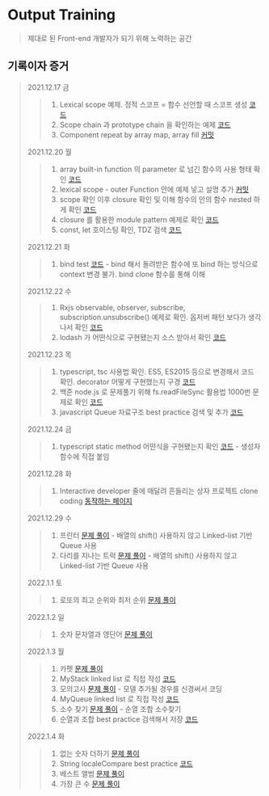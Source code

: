 # Output Training

> 제대로 된 Front-end 개발자가 되기 위해 노력하는 공간

## 기록이자 증거

> 2021.12.17 금
>
> > 1. Lexical scope 예제. 정적 스코프 = 함수 선언할 때 스코프 생성 [코드](https://github.com/PhilosopherProgrammer/OutputTraining/blob/main/misc/Playground/JS/LexicalScope.js)
> > 2. Scope chain 과 prototype chain 을 확인하는 예제 [코드](https://github.com/PhilosopherProgrammer/OutputTraining/blob/main/misc/Playground/JS/scopeChain_prototypeChainCheck.js)
> > 3. Component repeat by array map, array fill [커밋](https://github.com/PhilosopherProgrammer/OutputTraining/commit/4fcdd608cd801e97ec712ec12144ed3a0530a432)
>
> 2021.12.20 월
>
> > 1. array built-in function 의 parameter 로 넘긴 함수의 사용 형태 확인 [코드](https://github.com/PhilosopherProgrammer/OutputTraining/blob/main/misc/Playground/JS/anonymousFuncTest.js)
> > 2. lexical scope - outer Function 안에 예제 넣고 설명 추가 [커밋](https://github.com/PhilosopherProgrammer/OutputTraining/commit/d97806892df8ab75f424e6bc00fcd6c6fa81fc9b)
> > 3. scope 확인 이후 closure 확인 및 이해 함수의 안의 함수 nested 하게 확인 [코드](https://github.com/PhilosopherProgrammer/OutputTraining/blob/main/misc/Playground/JS/closure_test2.js)
> > 4. closure 를 활용한 module pattern 예제로 확인 [코드](https://github.com/PhilosopherProgrammer/OutputTraining/blob/main/misc/Playground/JS/moduleTest1.js)
> > 5. const, let 호이스팅 확인, TDZ 검색 [코드](https://github.com/PhilosopherProgrammer/OutputTraining/blob/main/misc/Playground/JS/hoisting_let_const.js)
>
> 2021.12.21 화
>
> > 1. bind test [코드](https://github.com/PhilosopherProgrammer/OutputTraining/blob/main/misc/Playground/ES5/bindTestES5.js) - bind 해서 돌려받은 함수에 또 bind 하는 방식으로 context 변경 불가. bind clone 함수를 통해 이해
>
> 2021.12.22 수
>
> > 1. Rxjs observable, observer, subscribe, subscription.unsubscribe() 예제로 확인. 옵저버 패턴 보다가 생각나서 확인 [코드](https://github.com/PhilosopherProgrammer/OutputTraining/blob/main/misc/Playground/Rxjs/rxjsTest.js)
> > 2. lodash 가 어떤식으로 구현됐는지 소스 받아서 확인 [코드](https://github.com/PhilosopherProgrammer/OutputTraining/blob/main/misc/Playground/Lodash/lodashTest.js)
>
> 2021.12.23 목
>
> > 1. typescript, tsc 사용법 확인. ES5, ES2015 등으로 변경해서 코드 확인. decorator 어떻게 구현했는지 구경 [코드](https://github.com/PhilosopherProgrammer/OutputTraining/tree/main/misc/Playground/typescript/decorator)
> > 2. 백준 node.js 로 문제풀기 위해 fs.readFileSync 활용법 1000번 문제로 확인 [코드](https://github.com/PhilosopherProgrammer/OutputTraining/blob/main/misc/ProblemSolving/Algorithm/BOJ/1000.js)
> > 3. javascript Queue 자료구조 best practice 검색 및 추가 [코드](https://github.com/PhilosopherProgrammer/OutputTraining/blob/main/misc/ProblemSolving/DataStructure/BestPractice/Stack_Queue/Queue.js)
>
> 2021.12.24 금
>
> > 1. typescript static method 어떤식을 구현됐는지 확인 [코드](https://github.com/PhilosopherProgrammer/OutputTraining/blob/main/misc/Playground/typescript/Person.js) - 생성자 함수에 직접 붙임
>
> 2021.12.28 화
>
> > 1. Interactive developer 줄에 매달려 흔들리는 상자 프로젝트 clone coding [동작하는 페이지](https://philosopherprogrammer.github.io/OutputTraining/misc/CloneCoding/InteractiveDeveloper/%EC%A4%84%EC%97%90_%EB%A7%A4%EB%8B%AC%EB%A0%A4_%ED%9D%94%EB%93%A4%EB%A6%AC%EB%8A%94_%EC%83%81%EC%9E%90/index.html)
>
> 2021.12.29 수
>
> > 1. 프린터 [문제 풀이](https://philosopherprogrammer.com/49?category=912706) - 배열의 shift() 사용하지 않고 Linked-list 기반 Queue 사용
> > 2. 다리를 지나는 트럭 [문제 풀이](https://philosopherprogrammer.com/50?category=912706) - 배열의 shift() 사용하지 않고 Linked-list 기반 Queue 사용
>
> 2022.1.1 토
>
> > 1. 로또의 최고 순위와 최저 순위 [문제 풀이](https://philosopherprogrammer.com/44?category=912706)
>
> 2022.1.2 일
>
> > 1. 숫자 문자열과 영단어 [문제 풀이](https://philosopherprogrammer.com/45?category=912706)
>
> 2022.1.3 월
>
> > 1. 카펫 [문제 풀이](https://philosopherprogrammer.com/46?category=912706)
> > 2. MyStack linked list 로 직접 작성 [코드](https://github.com/PhilosopherProgrammer/OutputTraining/blob/main/misc/ProblemSolving/DataStructure/Selfmade/My_Stack_Queue/MyStack.js)
> > 3. 모의고사 [문제 풀이](https://philosopherprogrammer.com/47?category=912706) - 모델 추가될 경우를 신경써서 코딩
> > 4. MyQueue linked list 로 직접 작성 [코드](https://github.com/PhilosopherProgrammer/OutputTraining/blob/main/misc/ProblemSolving/DataStructure/Selfmade/My_Stack_Queue/MyQueue.js)
> > 5. 소수 찾기 [문제 풀이](https://philosopherprogrammer.com/48?category=912706) - 순열 조합 소수찾기
> > 6. 순열과 조합 best practice 검색해서 저장 [코드](https://github.com/PhilosopherProgrammer/OutputTraining/tree/main/misc/ProblemSolving/DataStructure/BestPractice/Permutation_Combination)
>
> 2022.1.4 화
>
> > 1. 없는 숫자 더하기 [문제 풀이](https://philosopherprogrammer.com/52)
> > 2. String localeCompare best practice [코드](https://github.com/PhilosopherProgrammer/OutputTraining/blob/main/misc/ProblemSolving/DataStructure/BestPractice/Sort/localeCompare.js)
> > 3. 베스트 앨범 [문제 풀이](https://philosopherprogrammer.com/51)
> > 4. 가장 큰 수 [문제 풀이](https://philosopherprogrammer.com/53)
